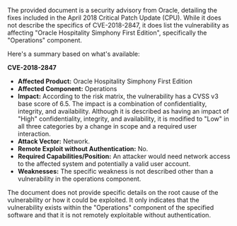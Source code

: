 The provided document is a security advisory from Oracle, detailing the fixes included in the April 2018 Critical Patch Update (CPU). While it does not describe the specifics of CVE-2018-2847, it does list the vulnerability as affecting "Oracle Hospitality Simphony First Edition", specifically the "Operations" component.

Here's a summary based on what's available:

**CVE-2018-2847**

*   **Affected Product:** Oracle Hospitality Simphony First Edition
*   **Affected Component:** Operations
*   **Impact:** According to the risk matrix, the vulnerability has a CVSS v3 base score of 6.5. The impact is a combination of confidentiality, integrity, and availability. Although it is described as having an impact of "High" confidentiality, integrity, and availability, it is modified to "Low" in all three categories by a change in scope and a required user interaction.
*  **Attack Vector:** Network.
*   **Remote Exploit without Authentication:** No.
*   **Required Capabilities/Position:**  An attacker would need network access to the affected system and potentially a valid user account.
*   **Weaknesses:** The specific weakness is not described other than a vulnerability in the operations component.

The document does not provide specific details on the root cause of the vulnerability or how it could be exploited. It only indicates that the vulnerability exists within the "Operations" component of the specified software and that it is not remotely exploitable without authentication.